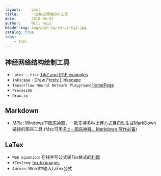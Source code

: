 ```yaml
---
layout:     post
title:      一些相见恨晚的小工具
date:       2018-04-01
author:     Will Hsia
header-img: img/post-bg-re-vs-ng2.jpg
catalog: true
tags:
    - tool
---
```


 ## 神经网络结构绘制工具
- `Latex – tikz` [TikZ and PGF examples](http://www.texample.net/tikz/examples/kalman-filter/)
- `Inkscape` - [Draw Freely | Inkscape](https://link.zhihu.com/?target=https%3A//inkscape.org/en/)
- `Tensorflow Neural Network Playground`[HomePage](http://playground.tensorflow.org/#activation=tanh&batchSize=10&dataset=circle&regDataset=reg-plane&learningRate=0.03&regularizationRate=0&noise=0&networkShape=4,2&seed=0.37909&showTestData=false&discretize=false&percTrainData=50&x=true&y=true&xTimesY=false&xSquared=false&ySquared=false&cosX=false&sinX=false&cosY=false&sinY=false&collectStats=false&problem=classification&initZero=false&hideText=false)
- `ProcessOn`
- `Draw.io`

## Markdown
- MPic: Windows下[图床神器](http://mpic.lzhaofu.cn/)，一款支持多种上传方式且自动生成MarkDown链接的图床工具.(Mac可用[iPic - 图床神器、Markdown 写作必备](https://itunes.apple.com/cn/app/id1101244278?mt=12))

## LaTex
- `Web Equation`: 在线手写公式转Tex格式的[利器](https://webdemo.myscript.com/views/math.html#/demo/equation)
- `iTex2img`: [tex to images](http://www.sciweavers.org/free-online-latex-equation-editor)
- `Aurora`: Word中输入LaTex公式